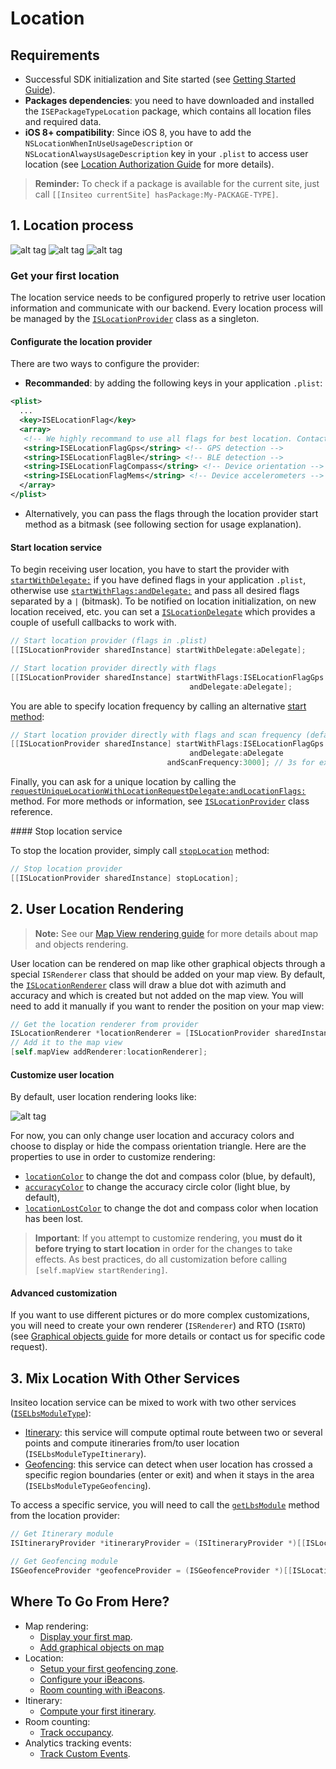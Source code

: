 # Location

## Requirements

- Successful SDK initialization and Site started (see [Getting Started Guide](../README.md)).
- **Packages dependencies**: you need to have downloaded and installed the `ISEPackageTypeLocation` package, which contains all location files and required data.
- **iOS 8+ compatibility**: Since iOS 8, you have to add the `NSLocationWhenInUseUsageDescription` or `NSLocationAlwaysUsageDescription` key in your `.plist` to access user location (see [Location Authorization Guide](../README.md#location-authorization-ios-8) for more details).

> **Reminder:** To check if a package is available for the current site, just call `[[Insiteo currentSite] hasPackage:My-PACKAGE-TYPE]`.

## 1. Location process

![alt tag](assets/location-lost.png)
![alt tag](assets/location-start-no-beacons.png)
![alt tag](assets/location-start-no-loc.png)

### Get your first location

The location service needs to be configured properly to retrive user location information and communicate with our backend. Every location process will be managed by the [`ISLocationProvider`](http://dev.insiteo.com/api/doc/ios/3.5/Classes/ISLocationProvider.html) class as a singleton.

#### Configurate the location provider

There are two ways to configure the provider:

- **Recommanded**: by adding the following keys in your application `.plist`:
 
```xml
<plist>
  ...
  <key>ISELocationFlag</key>
  <array>
   <!-- We highly recommand to use all flags for best location. Contact us for more details -->
   <string>ISELocationFlagGps</string> <!-- GPS detection -->
   <string>ISELocationFlagBle</string> <!-- BLE detection -->
   <string>ISELocationFlagCompass</string> <!-- Device orientation -->
   <string>ISELocationFlagMems</string> <!-- Device accelerometers -->
  </array>
</plist>
```
- Alternatively, you can pass the flags through the location provider start method as a bitmask (see following section for usage explanation).


#### Start location service

To begin receiving user location, you have to start the provider with [`startWithDelegate:`](http://dev.insiteo.com/api/doc/ios/3.5/Classes/ISLocationProvider.html#//api/name/startWithDelegate:) if you have defined flags in your application `.plist`, otherwise use [`startWithFlags:andDelegate:`](http://dev.insiteo.com/api/doc/ios/3.5/Classes/ISLocationProvider.html#//api/name/startWithFlags:andDelegate:) and pass all desired flags separated by a `|` (bitmask). To be notified on location initialization, on new location received, etc. you can set a [`ISLocationDelegate`](http://dev.insiteo.com/api/doc/ios/3.5/Protocols/ISLocationDelegate.html) which provides a couple of usefull callbacks to work with.

```objective-c
// Start location provider (flags in .plist)
[[ISLocationProvider sharedInstance] startWithDelegate:aDelegate];

// Start location provider directly with flags
[[ISLocationProvider sharedInstance] startWithFlags:ISELocationFlagGps|ISELocationFlagBle|ISELocationFlagCompass|ISELocationFlagMems
                                        andDelegate:aDelegate];
```

You are able to specify location frequency by calling an alternative [start method](http://dev.insiteo.com/api/doc/ios/3.5/Classes/ISLocationProvider.html#//api/name/startWithFlags:andDelegate:andScanFrequency:):

```objective-c
// Start location provider directly with flags and scan frequency (default 2000 ms)
[[ISLocationProvider sharedInstance] startWithFlags:ISELocationFlagGps|ISELocationFlagBle|ISELocationFlagCompass|ISELocationFlagMems
                                        andDelegate:aDelegate
                                   andScanFrequency:3000]; // 3s for example
```

Finally, you can ask for a unique location by calling the [`requestUniqueLocationWithLocationRequestDelegate:andLocationFlags:`](http://dev.insiteo.com/api/doc/ios/3.5/Classes/ISLocationProvider.html#//api/name/requestUniqueLocationWithLocationRequestDelegate:andLocationFlags:) method. For more methods or information, see [`ISLocationProvider`](http://dev.insiteo.com/api/doc/ios/3.5/Classes/ISLocationProvider.html) class reference.


#### Stop location service

To stop the location provider, simply call [`stopLocation`](http://dev.insiteo.com/api/doc/ios/3.5/Classes/ISLocationProvider.html#//api/name/stopLocation) method:

```objective-c
// Stop location provider
[[ISLocationProvider sharedInstance] stopLocation];
```

## 2. User Location Rendering

> **Note:** See our [Map View rendering guide](map.md) for more details about map and objects rendering.

User location can be rendered on map like other graphical objects through a special `ISRenderer` class that should be added on your map view. By default, the [`ISLocationRenderer`](http://dev.insiteo.com/api/doc/ios/3.5/Classes/ISLocationRenderer.html) class will draw a blue dot with azimuth and accuracy and which is created but not added on the map view. You will need to add it manually if you want to render the position on your map view:

```objective-c
// Get the location renderer from provider
ISLocationRenderer *locationRenderer = [ISLocationProvider sharedInstance].renderer;
// Add it to the map view
[self.mapView addRenderer:locationRenderer];
```

#### Customize user location

By default, user location rendering looks like:

![alt tag](assets/location-default-rendering.png)

For now, you can only change user location and accuracy colors and choose to display or hide the compass orientation triangle. Here are the properties to use in order to customize rendering:

- [`locationColor`](http://dev.insiteo.com/api/doc/ios/3.5/Classes/ISLocationRenderer.html#//api/name/locationColor) to change the dot and compass color (blue, by default),
- [`accuracyColor`](http://dev.insiteo.com/api/doc/ios/3.5/Classes/ISLocationRenderer.html#//api/name/accuracyColor) to change the accuracy circle color (light blue, by default),
- [`locationLostColor`](http://dev.insiteo.com/api/doc/ios/3.5/Classes/ISLocationRenderer.html#//api/name/locationLostColor) to change the dot and compass color when location has been lost.

> **Important**: If you attempt to customize rendering, you **must do it before trying to start location** in order for the changes to take effects. As best practices, do all customization before calling `[self.mapView startRendering]`.

#### Advanced customization

If you want to use different pictures or do more complex customizations, you will need to create your own renderer (`ISRenderer`) and RTO (`ISRTO`) (see [Graphical objects guide](map.md#2-add-graphical-objects-on-map) for more details or contact us for specific code request).


## 3. Mix Location With Other Services

Insiteo location service can be mixed to work with two other services ([`ISELbsModuleType`](http://dev.insiteo.com/api/doc/ios/3.5/Constants/ISELbsModuleType.html)):

-  [Itinerary](itinerary.md): this service will compute optimal route between two or several points and compute itineraries from/to user location (`ISELbsModuleTypeItinerary`).
- [Geofencing](geofencing.md): this service can detect when user location has crossed a specific region boundaries (enter or exit) and when it stays in the area (`ISELbsModuleTypeGeofencing`).

To access a specific service, you will need to call the [`getLbsModule`](http://dev.insiteo.com/api/doc/ios/3.5/Classes/ISLocationProvider.html#//api/name/getLbsModule:) method from the location provider:

```objective-c
// Get Itinerary module
ISItineraryProvider *itineraryProvider = (ISItineraryProvider *)[[ISLocationProvider sharedInstance] getLbsModule:ISELbsModuleTypeItinerary];

// Get Geofencing module
ISGeofenceProvider *geofenceProvider = (ISGeofenceProvider *)[[ISLocationProvider sharedInstance] getLbsModule:ISELbsModuleTypeGeofencing];
```


## Where To Go From Here?

- Map rendering:
	- [Display your first map](map.md).
	- [Add graphical objects on map](map.md#2-add-graphical-objects-on-map)
- Location:
	- [Setup your first geofencing zone](geofence.md).
	- [Configure your iBeacons](beacon.md).
	- [Room counting with iBeacons](room_counting.md).
- Itinerary:
	- [Compute your first itinerary](itinerary.md).
- Room counting:
	- [Track occupancy](https://github.com/Insiteo/ios-v3/tree/master/readme/room_counting.md).
- Analytics tracking events:
	- [Track Custom Events](analytics.md).